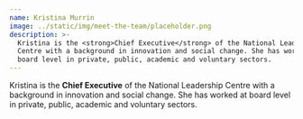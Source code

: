 ```yaml
---
name: Kristina Murrin
image: ../static/img/meet-the-team/placeholder.png
description: >-
  Kristina is the <strong>Chief Executive</strong> of the National Leadership
  Centre with a background in innovation and social change. She has worked at
  board level in private, public, academic and voluntary sectors.
---
```

Kristina is the **Chief Executive** of the National Leadership Centre with a background in innovation and social change. She has worked at board level in private, public, academic and voluntary sectors.